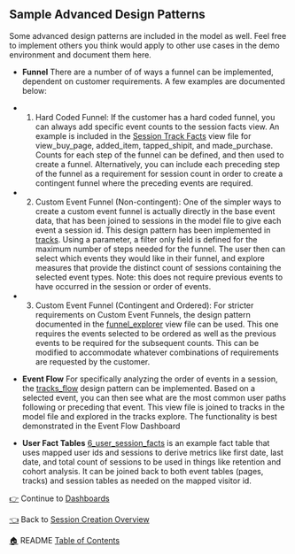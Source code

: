 ## Sample Advanced Design Patterns

Some advanced design patterns are included in the model as well. Feel free to implement others you think would apply to other use cases in the demo environment and document them here.

* **Funnel**
There are a number of of ways a funnel can be implemented, dependent on customer requirements. A few examples are documented below:

* 1. Hard Coded Funnel: If the customer has a hard coded funnel, you can always add specific event counts to the session facts view. An example is included in the [Session Track Facts](5_session_track_facts.view.lookml) view file for view_buy_page, added_item, tapped_shipit, and made_purchase. Counts for each step of the funnel can be defined, and then used to create a funnel. Alternatively, you can include each preceding step of the funnel as a requirement for session count in order to create a contingent funnel where the preceding events are required.

* 2. Custom Event Funnel (Non-contingent): One of the simpler ways to create a custom event funnel is actually directly in the base event data, that has been joined to sessions in the model file to give each event a session id. This design pattern has been implemented in [tracks](0_tracks.view.lookml). Using a parameter, a filter only field is defined for the maximum number of steps needed for the funnel. The user then can select which events they would like in their funnel, and explore measures that provide the distinct count of sessions containing the selected event types. Note: this does not require previous events to have occurred in the session or order of events.

* 3. Custom Event Funnel (Contingent and Ordered): For stricter requirements on Custom Event Funnels, the design pattern documented in the [funnel_explorer](funnel_explorer.view.lookml) view file can be used. This one requires the events selected to be ordered as well as the previous events to be required for the subsequent counts. This can be modified to accommodate whatever combinations of requirements are requested by the customer.

* **Event Flow**
For specifically analyzing the order of events in a session, the [tracks_flow](tracks_flow.view.lookml) design pattern can be implemented. Based on a selected event, you can then see what are the most common user paths following or preceding that event. This view file is joined to tracks in the model file and explored in the tracks explore. The functionality is best demonstrated in the Event Flow Dashboard

* **User Fact Tables**
[6_user_session_facts](6_user_session_facts.view.lookml) is an example fact table that uses mapped user ids and sessions to derive metrics like first date, last date, and total count of sessions to be used in things like retention and cohort analysis. It can be joined back to both event tables (pages, tracks) and session tables as needed on the mapped visitor id.

[:point_right:](_9_dashboards.md) Continue to [Dashboards](_9_dashboards.md)

[:point_left:](_7_session_creation_overview.md) Back to [Session Creation Overview](_7_session_creation_overview.md)

[:house:](README.md) README [Table of Contents](README.md)
